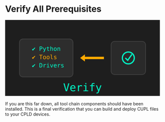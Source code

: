 # Verify All Prerequisites

![](images/verify.svg)

If you are this far down, all tool chain components should have been installed. 
This is a final verification that you can build and deploy CUPL files to your CPLD devices.
